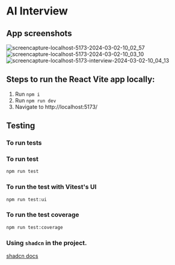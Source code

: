# AI Interview

## App screenshots

![screencapture-localhost-5173-2024-03-02-10_02_57](https://github.com/baccarani/ai-interview-1.0/assets/29648095/035d8638-5763-4c17-b960-0e33e1b8776a)
![screencapture-localhost-5173-2024-03-02-10_03_10](https://github.com/baccarani/ai-interview-1.0/assets/29648095/4bc4bae0-8387-45c7-997a-a268f1109963)
![screencapture-localhost-5173-interview-2024-03-02-10_04_13](https://github.com/baccarani/ai-interview-1.0/assets/29648095/4dc3e787-6892-400d-9be4-e125c6348c38)


## Steps to run the React Vite app locally:

1. Run `npm i`
2. Run `npm run dev`
3. Navigate to http://localhost:5173/

## Testing

### To run tests

### To run test

```bash
npm run test
```

### To run the test with Vitest's UI

```bash
npm run test:ui
```

### To run the test coverage

```bash
npm run test:coverage
```

### Using `shadcn` in the project.

[shadcn docs](https://ui.shadcn.com/docs)
